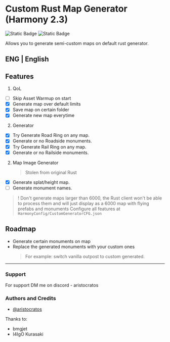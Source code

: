 # Custom Rust Map Generator (Harmony 2.3)
![Static Badge](https://img.shields.io/badge/Harmony-2.3-blue?style=for-the-badge)
![Static Badge](https://img.shields.io/github/license/hammzat/HarmonyCustomGenerator?label=license&style=for-the-badge)

Allows you to generate semi-custom maps on default rust generator.
## ENG | English
 ## Features

1. QoL
- [ ] Skip Asset Warmup on start
- [x] Generate map over default limits
- [x] Save map on certain folder
- [x] Generate new map everytime

2. Generator
- [x] Try Generate Road Ring on any map.
- [x] Generate or no Roadside monuments.
- [x] Try Generate Rail Ring on any map.
- [x] Generate or no Railside monuments.

2. Map Image Generator
   > Stolen from original Rust
- [x] Generate splat/height map.
- [ ] Generate monument names.

> ! Don't generate maps larger than 6000, the Rust client won't be able to process them and will just display as a 6000 map with flying prefabs and monuments
Configure all features at `HarmonyConfig/CustomGeneratorCFG.json`
## Roadmap
- Generate certain monuments on map
- Replace the generated monuments with your custom ones
    > For example: switch vanilla outpost to custom generated.
------
### Support
For support DM me on discord - aristocratos
### Authors and Credits
- [@aristocratos](https://github.com/hammzat)

Thanks to:
- bmgjet
- I4IgO Kurasaki
